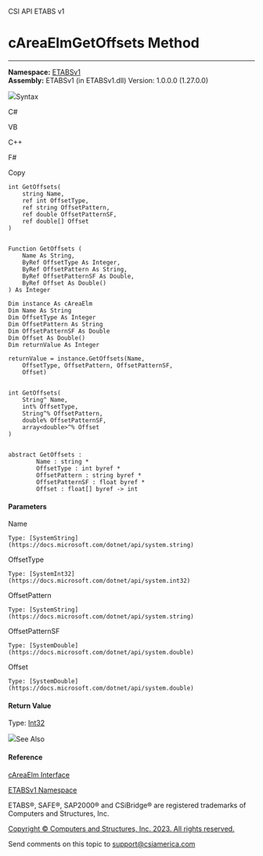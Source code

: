 ﻿

CSI API ETABS v1

# cAreaElmGetOffsets Method  
  
---  
  
**Namespace:** [ETABSv1](2780f1b8-2033-5289-2298-1cdb2a7508d9.htm)  
**Assembly:** ETABSv1 (in ETABSv1.dll) Version: 1.0.0.0 (1.27.0.0)

![](../icons/SectionExpanded.png)Syntax

C#

VB

C++

F#

Copy

    
    
    int GetOffsets(
    	string Name,
    	ref int OffsetType,
    	ref string OffsetPattern,
    	ref double OffsetPatternSF,
    	ref double[] Offset
    )
    
    
    Function GetOffsets ( 
    	Name As String,
    	ByRef OffsetType As Integer,
    	ByRef OffsetPattern As String,
    	ByRef OffsetPatternSF As Double,
    	ByRef Offset As Double()
    ) As Integer
    
    Dim instance As cAreaElm
    Dim Name As String
    Dim OffsetType As Integer
    Dim OffsetPattern As String
    Dim OffsetPatternSF As Double
    Dim Offset As Double()
    Dim returnValue As Integer
    
    returnValue = instance.GetOffsets(Name, 
    	OffsetType, OffsetPattern, OffsetPatternSF, 
    	Offset)
    
    
    int GetOffsets(
    	String^ Name, 
    	int% OffsetType, 
    	String^% OffsetPattern, 
    	double% OffsetPatternSF, 
    	array<double>^% Offset
    )
    
    
    abstract GetOffsets : 
            Name : string * 
            OffsetType : int byref * 
            OffsetPattern : string byref * 
            OffsetPatternSF : float byref * 
            Offset : float[] byref -> int 
    

#### Parameters

Name

    Type: [SystemString](https://docs.microsoft.com/dotnet/api/system.string)  

OffsetType

    Type: [SystemInt32](https://docs.microsoft.com/dotnet/api/system.int32)  

OffsetPattern

    Type: [SystemString](https://docs.microsoft.com/dotnet/api/system.string)  

OffsetPatternSF

    Type: [SystemDouble](https://docs.microsoft.com/dotnet/api/system.double)  

Offset

    Type: [SystemDouble](https://docs.microsoft.com/dotnet/api/system.double)  

#### Return Value

Type: [Int32](https://docs.microsoft.com/dotnet/api/system.int32)

![](../icons/SectionExpanded.png)See Also

#### Reference

[cAreaElm Interface](acb57064-1690-8643-a153-8afe57d5852d.htm)

[ETABSv1 Namespace](2780f1b8-2033-5289-2298-1cdb2a7508d9.htm)

ETABS®, SAFE®, SAP2000® and CSiBridge® are registered trademarks of Computers
and Structures, Inc.  

[Copyright © Computers and Structures, Inc. 2023. All rights
reserved.](http://www.csiamerica.com)

Send comments on this topic to
[support@csiamerica.com](mailto:support%40csiamerica.com?Subject=CSI%20API%20ETABS%20v1)

